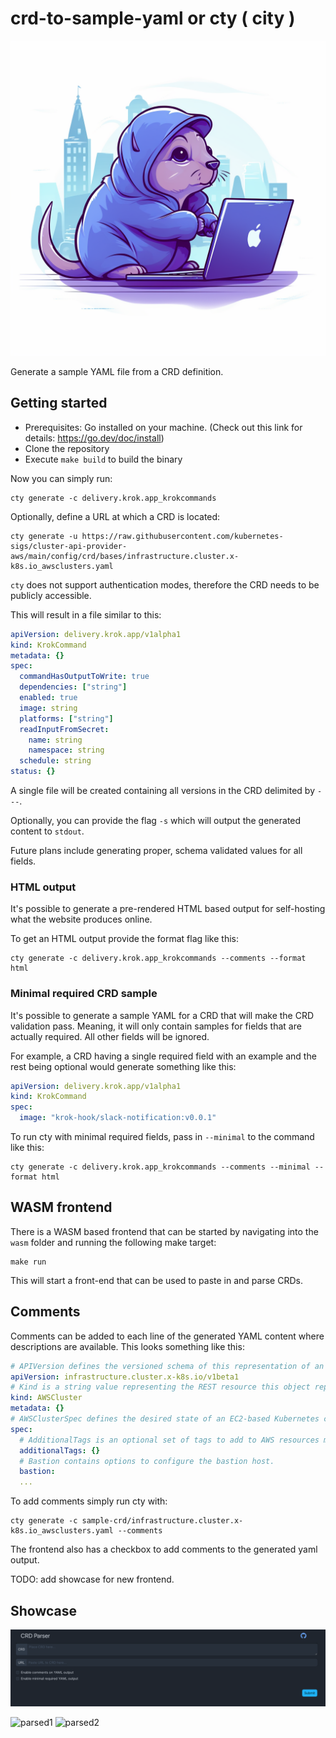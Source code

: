 # crd-to-sample-yaml or cty ( city )

![logo](./imgs/cty_logo.png)

Generate a sample YAML file from a CRD definition.

## Getting started
- Prerequisites: Go installed on your machine. (Check out this link for details: https://go.dev/doc/install)
- Clone the repository
- Execute `make build` to build the binary

Now you can simply run:

```
cty generate -c delivery.krok.app_krokcommands
```

Optionally, define a URL at which a CRD is located:

```
cty generate -u https://raw.githubusercontent.com/kubernetes-sigs/cluster-api-provider-aws/main/config/crd/bases/infrastructure.cluster.x-k8s.io_awsclusters.yaml
```

`cty` does not support authentication modes, therefore the CRD needs to be publicly accessible.

This will result in a file similar to this:

```yaml
apiVersion: delivery.krok.app/v1alpha1
kind: KrokCommand
metadata: {}
spec:
  commandHasOutputToWrite: true
  dependencies: ["string"]
  enabled: true
  image: string
  platforms: ["string"]
  readInputFromSecret:
    name: string
    namespace: string
  schedule: string
status: {}
```

A single file will be created containing all versions in the CRD delimited by `---`.

Optionally, you can provide the flag `-s` which will output the generated content to `stdout`.

Future plans include generating proper, schema validated values for all fields.

### HTML output

It's possible to generate a pre-rendered HTML based output for self-hosting what the website produces online.

To get an HTML output provide the format flag like this:

```
cty generate -c delivery.krok.app_krokcommands --comments --format html
```

### Minimal required CRD sample

It's possible to generate a sample YAML for a CRD that will make the CRD validation pass. Meaning, it will only contain
samples for fields that are actually required. All other fields will be ignored.

For example, a CRD having a single required field with an example and the rest being optional would generate something
like this:

```yaml
apiVersion: delivery.krok.app/v1alpha1
kind: KrokCommand
spec:
  image: "krok-hook/slack-notification:v0.0.1"
```

To run cty with minimal required fields, pass in `--minimal` to the command like this:

```
cty generate -c delivery.krok.app_krokcommands --comments --minimal --format html
```

## WASM frontend

There is a WASM based frontend that can be started by navigating into the `wasm` folder and running the following make
target:

```shell
make run
```

This will start a front-end that can be used to paste in and parse CRDs.

## Comments

Comments can be added to each line of the generated YAML content where descriptions are available. This looks something
like this:

```yaml
# APIVersion defines the versioned schema of this representation of an object. Servers should convert recognized schemas to the latest internal value, and may reject unrecognized values. More info: https://git.k8s.io/community/contributors/devel/sig-architecture/api-conventions.md#resources
apiVersion: infrastructure.cluster.x-k8s.io/v1beta1
# Kind is a string value representing the REST resource this object represents. Servers may infer this from the endpoint the client submits requests to. Cannot be updated. In CamelCase. More info: https://git.k8s.io/community/contributors/devel/sig-architecture/api-conventions.md#types-kinds
kind: AWSCluster
metadata: {}
# AWSClusterSpec defines the desired state of an EC2-based Kubernetes cluster.
spec:
  # AdditionalTags is an optional set of tags to add to AWS resources managed by the AWS provider, in addition to the ones added by default.
  additionalTags: {}
  # Bastion contains options to configure the bastion host.
  bastion:
  ...
```

To add comments simply run cty with:
```console
cty generate -c sample-crd/infrastructure.cluster.x-k8s.io_awsclusters.yaml --comments
```

The frontend also has a checkbox to add comments to the generated yaml output.

TODO: add showcase for new frontend.


## Showcase

![frontpage](./imgs/frontend.png)

![parsed1](./imgs/parsed1.png)
![parsed2](./imgs/parsed2.png)
